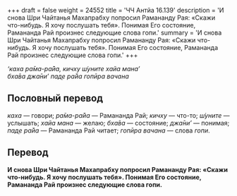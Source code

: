 +++
draft = false
weight = 24552
title = 'ЧЧ Антйа 16.139'
description = 'И снова Шри Чайтанья Махапрабху попросил Рамананду Рая: «Скажи что-нибудь. Я хочу послушать тебя». Понимая Его состояние, Рамананда Рай произнес следующие слова гопи.'
summary = 'И снова Шри Чайтанья Махапрабху попросил Рамананду Рая: «Скажи что-нибудь. Я хочу послушать тебя». Понимая Его состояние, Рамананда Рай произнес следующие слова гопи.'
+++

_‘каха ра̄ма-ра̄йа, кичху ш́уните хайа мана’  
бха̄ва джа̄ни’ пад̣е ра̄йа гопӣра вачана_

## Пословный перевод

_каха_ — говори; _ра̄ма_\-_ра̄йа_ — Рамананда Рай; _кичху_ — что-то; _ш́уните_ — услышать; _хайа_ _мана_ — желаю; _бха̄ва_ — состояние; _джа̄ни’_ — понимая; _пад̣е_ _ра̄йа_ — Рамананда Рай читает; _гопӣра_ _вачана_ — слова _гопи_.

## Перевод

**И снова Шри Чайтанья Махапрабху попросил Рамананду Рая: «Скажи что-нибудь. Я хочу послушать тебя». Понимая Его состояние, Рамананда Рай произнес следующие слова гопи.**
